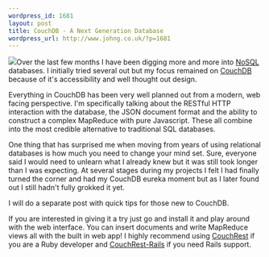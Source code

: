 ```yaml
--- 
wordpress_id: 1681
layout: post
title: CouchDB - A Next Generation Database
wordpress_url: http://www.johng.co.uk/?p=1681
---
```

[![](http://www.johng.co.uk/wp-content/uploads/2010/02/Couchdb-logo.png)](http://www.johng.co.uk/wp-content/uploads/2010/02/Couchdb-logo.png)Over the last few months I have been digging more and more into <a href="http://nosql-database.org/">NoSQL</a> databases. I initially tried several out but my focus remained on <a href="http://couchdb.apache.org/">CouchDB</a> because of it's accessibility and well thought out design.

Everything in CouchDB has been very well planned out from a modern, web facing perspective. I'm specifically talking about the RESTful HTTP interaction with the database, the JSON document format and the ability to construct a complex MapReduce with pure Javascript. These all combine into the most credible alternative to traditional SQL databases.

One thing that has surprised me when moving from years of using relational databases is how much you need to change your mind set. Sure, everyone said I would need to unlearn what I already knew but it was still took longer than I was expecting. At several stages during my projects I felt I had finally turned the corner and had my CouchDB eureka moment but as I later found out I still hadn't fully grokked it yet.

I will do a separate post with quick tips for those new to CouchDB.

If you are interested in giving it a try just go and install it and play around with the web interface. You can insert documents and write MapReduce views all with the built in web app! I highly recommend using <a href="http://github.com/couchrest/couchrest">CouchRest</a> if you are a Ruby developer and <a href="http://github.com/hpoydar/couchrest-rails">CouchRest-Rails</a> if you need Rails support.
